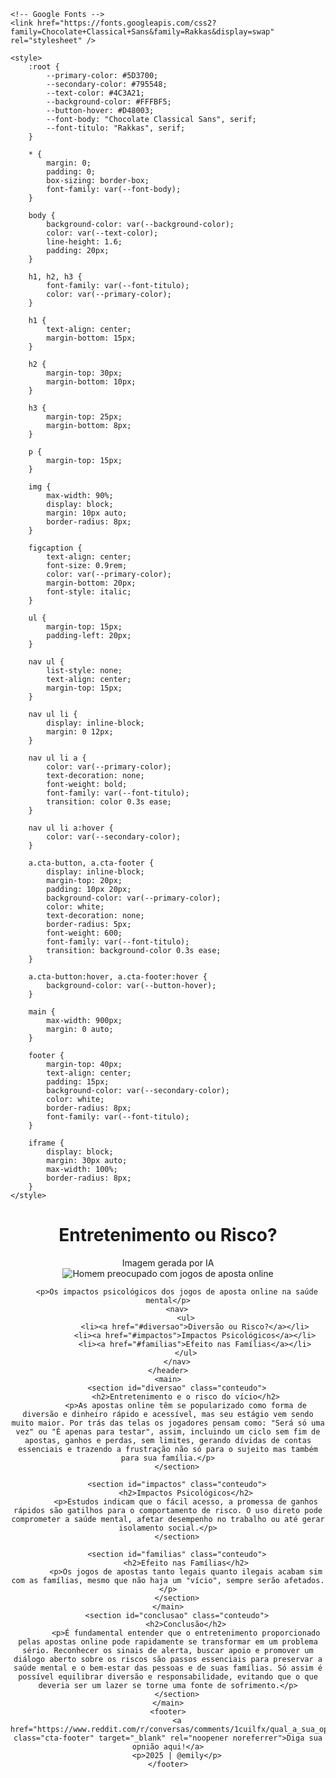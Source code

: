 <!DOCTYPE html>
<html lang="pt-br">
<head>
    <meta charset="UTF-8" />
    <meta name="viewport" content="width=device-width, initial-scale=1" />
    <title>Vício em Apostas Online</title>

    <!-- Google Fonts -->
    <link href="https://fonts.googleapis.com/css2?family=Chocolate+Classical+Sans&family=Rakkas&display=swap" rel="stylesheet" />

    <style>
        :root {
            --primary-color: #5D3700;
            --secondary-color: #795548;
            --text-color: #4C3A21;
            --background-color: #FFFBF5;
            --button-hover: #D48003;
            --font-body: "Chocolate Classical Sans", serif;
            --font-titulo: "Rakkas", serif;
        }

        * {
            margin: 0;
            padding: 0;
            box-sizing: border-box;
            font-family: var(--font-body);
        }

        body {
            background-color: var(--background-color);
            color: var(--text-color);
            line-height: 1.6;
            padding: 20px;
        }

        h1, h2, h3 {
            font-family: var(--font-titulo);
            color: var(--primary-color);
        }

        h1 {
            text-align: center;
            margin-bottom: 15px;
        }

        h2 {
            margin-top: 30px;
            margin-bottom: 10px;
        }

        h3 {
            margin-top: 25px;
            margin-bottom: 8px;
        }

        p {
            margin-top: 15px;
        }

        img {
            max-width: 90%;
            display: block;
            margin: 10px auto;
            border-radius: 8px;
        }

        figcaption {
            text-align: center;
            font-size: 0.9rem;
            color: var(--primary-color);
            margin-bottom: 20px;
            font-style: italic;
        }

        ul {
            margin-top: 15px;
            padding-left: 20px;
        }

        nav ul {
            list-style: none;
            text-align: center;
            margin-top: 15px;
        }

        nav ul li {
            display: inline-block;
            margin: 0 12px;
        }

        nav ul li a {
            color: var(--primary-color);
            text-decoration: none;
            font-weight: bold;
            font-family: var(--font-titulo);
            transition: color 0.3s ease;
        }

        nav ul li a:hover {
            color: var(--secondary-color);
        }

        a.cta-button, a.cta-footer {
            display: inline-block;
            margin-top: 20px;
            padding: 10px 20px;
            background-color: var(--primary-color);
            color: white;
            text-decoration: none;
            border-radius: 5px;
            font-weight: 600;
            font-family: var(--font-titulo);
            transition: background-color 0.3s ease;
        }

        a.cta-button:hover, a.cta-footer:hover {
            background-color: var(--button-hover);
        }

        main {
            max-width: 900px;
            margin: 0 auto;
        }

        footer {
            margin-top: 40px;
            text-align: center;
            padding: 15px;
            background-color: var(--secondary-color);
            color: white;
            border-radius: 8px;
            font-family: var(--font-titulo);
        }

        iframe {
            display: block;
            margin: 30px auto;
            max-width: 100%;
            border-radius: 8px;
        }
    </style>
</head>

<body>
    <header>
        <h1>Entretenimento ou Risco?</h1>
        <figcaption>Imagem gerada por IA</figcaption>
      <img src="https://i.pinimg.com/736x/21/9f/8f/219f8f3c7bd2b2b1c65937d31fe475a1.jpg" alt="Homem preocupado com jogos de aposta online" />
      
        <p>Os impactos psicológicos dos jogos de aposta online na saúde mental</p>
        <nav>
            <ul>
                <li><a href="#diversao">Diversão ou Risco?</a></li>
                <li><a href="#impactos">Impactos Psicológicos</a></li>
                <li><a href="#familias">Efeito nas Famílias</a></li>
            </ul>
        </nav>
    </header>
    <main>
        <section id="diversao" class="conteudo">
            <h2>Entretenimento e o risco do vício</h2>
            <p>As apostas online têm se popularizado como forma de diversão e dinheiro rápido e acessível, mas seu estágio vem sendo muito maior. Por trás das telas os jogadores pensam como: "Será só uma vez" ou "É apenas para testar", assim, incluindo um ciclo sem fim de apostas, ganhos e perdas, sem limites, gerando dívidas de contas essenciais e trazendo a frustração não só para o sujeito mas também para sua família.</p>
        </section>

        <section id="impactos" class="conteudo">
            <h2>Impactos Psicológicos</h2>
            <p>Estudos indicam que o fácil acesso, a promessa de ganhos rápidos são gatilhos para o comportamento de risco. O uso direto pode comprometer a saúde mental, afetar desempenho no trabalho ou até gerar isolamento social.</p>
        </section>

        <section id="familias" class="conteudo">
            <h2>Efeito nas Famílias</h2>
            <p>Os jogos de apostas tanto legais quanto ilegais acabam sim com as famílias, mesmo que não haja um "vício", sempre serão afetados.</p>
        </section>
    </main>
        <section id="conclusao" class="conteudo">
            <h2>Conclusão</h2>
            <p>É fundamental entender que o entretenimento proporcionado pelas apostas online pode rapidamente se transformar em um problema sério. Reconhecer os sinais de alerta, buscar apoio e promover um diálogo aberto sobre os riscos são passos essenciais para preservar a saúde mental e o bem-estar das pessoas e de suas famílias. Só assim é possível equilibrar diversão e responsabilidade, evitando que o que deveria ser um lazer se torne uma fonte de sofrimento.</p>
        </section>
    </main>
    <footer>
        <a href="https://www.reddit.com/r/conversas/comments/1cuilfx/qual_a_sua_opni%C3%A3o_sobre_casas_de_apostas_e_jogos/" class="cta-footer" target="_blank" rel="noopener noreferrer">Diga sua opnião aqui!</a>
        <p>2025 | @emily</p>
    </footer>
</body>
</html>
